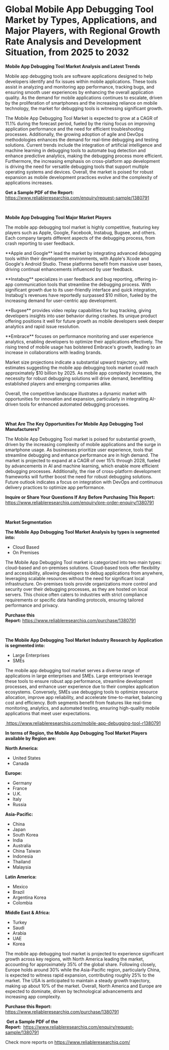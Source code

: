 <p><h1>Global Mobile App Debugging Tool Market by Types, Applications, and Major Players, with Regional Growth Rate Analysis and Development Situation, from 2025 to 2032</h1></p><p><strong>Mobile App Debugging Tool Market Analysis and Latest Trends</strong></p>
<p><p>Mobile app debugging tools are software applications designed to help developers identify and fix issues within mobile applications. These tools assist in analyzing and monitoring app performance, tracking bugs, and ensuring smooth user experiences by enhancing the overall application quality. As the demand for mobile applications continues to escalate, driven by the proliferation of smartphones and the increasing reliance on mobile technology, the market for debugging tools is witnessing significant growth.</p><p>The Mobile App Debugging Tool Market is expected to grow at a CAGR of 11.1% during the forecast period, fueled by the rising focus on improving application performance and the need for efficient troubleshooting processes. Additionally, the growing adoption of agile and DevOps methodologies enhances the demand for real-time debugging and testing solutions. Current trends include the integration of artificial intelligence and machine learning in debugging tools to automate bug detection and enhance predictive analytics, making the debugging process more efficient. Furthermore, the increasing emphasis on cross-platform app development is driving the need for versatile debugging tools that support multiple operating systems and devices. Overall, the market is poised for robust expansion as mobile development practices evolve and the complexity of applications increases.</p></p>
<p><strong>Get a Sample PDF of the Report:&nbsp;</strong> <a href="https://www.reliableresearchiq.com/enquiry/request-sample/1380791?utm_campaign=3359&utm_medium=2&utm_source=Github&utm_content=ia&utm_term=11032025&utm_id=mobile-app-debugging-tool">https://www.reliableresearchiq.com/enquiry/request-sample/1380791</a></p>
<p>&nbsp;</p>
<p><strong>Mobile App Debugging Tool Major Market Players</strong></p>
<p><p>The mobile app debugging tool market is highly competitive, featuring key players such as Apple, Google, Facebook, Instabug, Bugsee, and others. Each company targets different aspects of the debugging process, from crash reporting to user feedback.</p><p>**Apple and Google** lead the market by integrating advanced debugging tools within their development environments, with Apple's Xcode and Google's Android Studio. These platforms benefit from massive user bases, driving continual enhancements influenced by user feedback.</p><p>**Instabug** specializes in user feedback and bug reporting, offering in-app communication tools that streamline the debugging process. With significant growth due to its user-friendly interface and quick integration, Instabug's revenues have reportedly surpassed $10 million, fueled by the increasing demand for user-centric app development.</p><p>**Bugsee** provides video replay capabilities for bug tracking, giving developers insights into user behavior during crashes. Its unique product offering positions it well for future growth as mobile developers seek deeper analytics and rapid issue resolution.</p><p>**Embrace** focuses on performance monitoring and user experience analytics, enabling developers to optimize their applications effectively. The rising trend of mobile usage has bolstered Embrace's growth, leading to an increase in collaborations with leading brands.</p><p>Market size projections indicate a substantial upward trajectory, with estimates suggesting the mobile app debugging tools market could reach approximately $10 billion by 2025. As mobile app complexity increases, the necessity for robust debugging solutions will drive demand, benefitting established players and emerging companies alike.</p><p>Overall, the competitive landscape illustrates a dynamic market with opportunities for innovation and expansion, particularly in integrating AI-driven tools for enhanced automated debugging processes.</p></p>
<p>&nbsp;</p>
<p><strong>What Are The Key Opportunities For Mobile App Debugging Tool Manufacturers?</strong></p>
<p><p>The Mobile App Debugging Tool market is poised for substantial growth, driven by the increasing complexity of mobile applications and the surge in smartphone usage. As businesses prioritize user experience, tools that streamline debugging and enhance performance are in high demand. The market is projected to expand at a CAGR of over 15% through 2028, fueled by advancements in AI and machine learning, which enable more efficient debugging processes. Additionally, the rise of cross-platform development frameworks will further boost the need for robust debugging solutions. Future outlook indicates a focus on integration with DevOps and continuous delivery practices to optimize app performance.</p></p>
<p><strong>Inquire or Share Your Questions If Any Before Purchasing This Report:</strong> <a href="https://www.reliableresearchiq.com/enquiry/pre-order-enquiry/1380791?utm_campaign=3359&utm_medium=2&utm_source=Github&utm_content=ia&utm_term=11032025&utm_id=mobile-app-debugging-tool">https://www.reliableresearchiq.com/enquiry/pre-order-enquiry/1380791</a></p>
<p>&nbsp;</p>
<p><strong>Market Segmentation</strong></p>
<p><strong>The Mobile App Debugging Tool Market Analysis by types is segmented into:</strong></p>
<p><ul><li>Cloud Based</li><li>On Premises</li></ul></p>
<p><p>The Mobile App Debugging Tool market is categorized into two main types: cloud-based and on-premises solutions. Cloud-based tools offer flexibility and accessibility, allowing developers to debug applications from anywhere, leveraging scalable resources without the need for significant local infrastructure. On-premises tools provide organizations more control and security over their debugging processes, as they are hosted on local servers. This choice often caters to industries with strict compliance requirements or specific data handling protocols, ensuring tailored performance and privacy.</p></p>
<p><strong>Purchase this Report:&nbsp;</strong><a href="https://www.reliableresearchiq.com/purchase/1380791?utm_campaign=3359&utm_medium=2&utm_source=Github&utm_content=ia&utm_term=11032025&utm_id=mobile-app-debugging-tool">https://www.reliableresearchiq.com/purchase/1380791</a></p>
<p>&nbsp;</p>
<p><strong>The Mobile App Debugging Tool Market Industry Research by Application is segmented into:</strong></p>
<p><ul><li>Large Enterprises</li><li>SMEs</li></ul></p>
<p><p>The mobile app debugging tool market serves a diverse range of applications in large enterprises and SMEs. Large enterprises leverage these tools to ensure robust app performance, streamline development processes, and enhance user experience due to their complex application ecosystems. Conversely, SMEs use debugging tools to optimize resource allocation, improve app reliability, and accelerate time-to-market, balancing cost and efficiency. Both segments benefit from features like real-time monitoring, analytics, and automated testing, ensuring high-quality mobile applications that meet user expectations.</p></p>
<p><a href="https://www.reliableresearchiq.com/mobile-app-debugging-tool-r1380791?utm_campaign=3359&utm_medium=2&utm_source=Github&utm_content=ia&utm_term=11032025&utm_id=mobile-app-debugging-tool">&nbsp;https://www.reliableresearchiq.com/mobile-app-debugging-tool-r1380791</a></p>
<p><strong>In terms of Region, the Mobile App Debugging Tool Market Players available by Region are:</strong></p>
<p>
    <p> <strong> North America: </strong>
        <ul>
            <li>United States</li>
            <li>Canada</li>
        </ul>
        </p> 
    <p> <strong> Europe: </strong>
        <ul>
            <li>Germany</li>
            <li>France</li>
            <li>U.K.</li>
            <li>Italy</li>
            <li>Russia</li>
        </ul>
        </p> 
    <p> <strong> Asia-Pacific: </strong>
        <ul>
            <li>China</li>
            <li>Japan</li>
            <li>South Korea</li>
            <li>India</li>
            <li>Australia</li>
            <li>China Taiwan</li>
            <li>Indonesia</li>
            <li>Thailand</li>
            <li>Malaysia</li>
        </ul>
        </p> 
    <p> <strong> Latin America: </strong>
        <ul>
            <li>Mexico</li>
            <li>Brazil</li>
            <li>Argentina Korea</li>
            <li>Colombia</li>
        </ul>
        </p> 
    <p> <strong> Middle East & Africa: </strong>
        <ul>
            <li>Turkey</li>
            <li>Saudi</li>
            <li>Arabia</li>
            <li>UAE</li>
            <li>Korea</li>
        </ul>
    </p>
    </p>
<p><p>The mobile app debugging tool market is projected to experience significant growth across key regions, with North America leading the market, accounting for approximately 35% of the global share. Following closely, Europe holds around 30% while the Asia-Pacific region, particularly China, is expected to witness rapid expansion, contributing roughly 25% to the market. The USA is anticipated to maintain a steady growth trajectory, making up about 10% of the market. Overall, North America and Europe are expected to dominate, driven by technological advancements and increasing app complexity.</p></p>
<p><strong>Purchase this Report: </strong><a href="https://www.reliableresearchiq.com/purchase/1380791?utm_campaign=3359&utm_medium=2&utm_source=Github&utm_content=ia&utm_term=11032025&utm_id=mobile-app-debugging-tool">https://www.reliableresearchiq.com/purchase/1380791</a></p>
<p>&nbsp;<strong>Get a Sample PDF of the Report:&nbsp;&nbsp;</strong><a href="https://www.reliableresearchiq.com/enquiry/request-sample/1380791?utm_campaign=3359&utm_medium=2&utm_source=Github&utm_content=ia&utm_term=11032025&utm_id=mobile-app-debugging-tool">https://www.reliableresearchiq.com/enquiry/request-sample/1380791</a></p>
<p><strong></strong></p>
<p>Check more reports on <a href="https://www.reliableresearchiq.com/?utm_campaign=3359&utm_medium=2&utm_source=Github&utm_content=ia&utm_term=11032025&utm_id=mobile-app-debugging-tool">https://www.reliableresearchiq.com/</a></p>